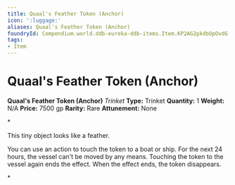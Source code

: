 ```yaml
---
title: Quaal's Feather Token (Anchor)
icon: ':luggage:'
aliases: Quaal's Feather Token (Anchor)
foundryId: Compendium.world.ddb-eureka-ddb-items.Item.KP2AG2pkdbOpOvdG
tags:
- Item
---
```


# Quaal's Feather Token (Anchor)

**Quaal's Feather Token (Anchor)**
_Trinket_
**Type:** Trinket
**Quantity:** 1
**Weight:** N/A
**Price:** 7500 gp
**Rarity:** Rare
**Attunement:** None

*<p>This tiny object looks like a feather.

You can use an action to touch the token to a boat or ship. For the next 24 hours, the vessel can't be moved by any means. Touching the token to the vessel again ends the effect. When the effect ends, the token disappears.</p>*